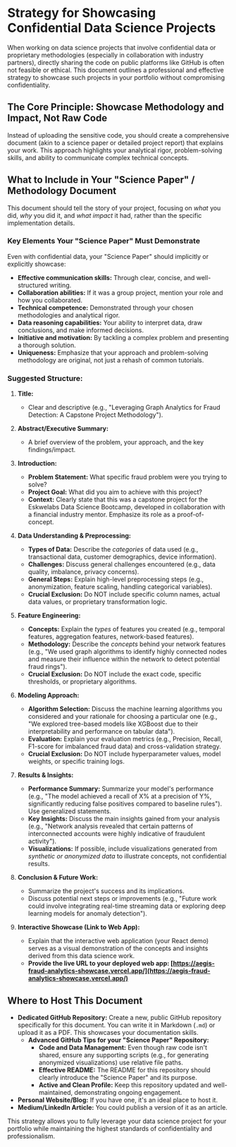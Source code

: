 # Strategy for Showcasing Confidential Data Science Projects

When working on data science projects that involve confidential data or proprietary methodologies (especially in collaboration with industry partners), directly sharing the code on public platforms like GitHub is often not feasible or ethical. This document outlines a professional and effective strategy to showcase such projects in your portfolio without compromising confidentiality.

## The Core Principle: Showcase Methodology and Impact, Not Raw Code

Instead of uploading the sensitive code, you should create a comprehensive document (akin to a science paper or detailed project report) that explains your work. This approach highlights your analytical rigor, problem-solving skills, and ability to communicate complex technical concepts.

## What to Include in Your "Science Paper" / Methodology Document

This document should tell the story of your project, focusing on *what* you did, *why* you did it, and *what impact* it had, rather than the specific implementation details.

### Key Elements Your "Science Paper" Must Demonstrate

Even with confidential data, your "Science Paper" should implicitly or explicitly showcase:

*   **Effective communication skills:** Through clear, concise, and well-structured writing.
*   **Collaboration abilities:** If it was a group project, mention your role and how you collaborated.
*   **Technical competence:** Demonstrated through your chosen methodologies and analytical rigor.
*   **Data reasoning capabilities:** Your ability to interpret data, draw conclusions, and make informed decisions.
*   **Initiative and motivation:** By tackling a complex problem and presenting a thorough solution.
*   **Uniqueness:** Emphasize that your approach and problem-solving methodology are original, not just a rehash of common tutorials.

### Suggested Structure:

1.  **Title:**
    *   Clear and descriptive (e.g., "Leveraging Graph Analytics for Fraud Detection: A Capstone Project Methodology").

2.  **Abstract/Executive Summary:**
    *   A brief overview of the problem, your approach, and the key findings/impact.

3.  **Introduction:**
    *   **Problem Statement:** What specific fraud problem were you trying to solve?
    *   **Project Goal:** What did you aim to achieve with this project?
    *   **Context:** Clearly state that this was a capstone project for the Eskwelabs Data Science Bootcamp, developed in collaboration with a financial industry mentor. Emphasize its role as a proof-of-concept.

4.  **Data Understanding & Preprocessing:**
    *   **Types of Data:** Describe the *categories* of data used (e.g., transactional data, customer demographics, device information).
    *   **Challenges:** Discuss general challenges encountered (e.g., data quality, imbalance, privacy concerns).
    *   **General Steps:** Explain high-level preprocessing steps (e.g., anonymization, feature scaling, handling categorical variables).
    *   **Crucial Exclusion:** Do NOT include specific column names, actual data values, or proprietary transformation logic.

5.  **Feature Engineering:**
    *   **Concepts:** Explain the *types* of features you created (e.g., temporal features, aggregation features, network-based features).
    *   **Methodology:** Describe the *concepts* behind your network features (e.g., "We used graph algorithms to identify highly connected nodes and measure their influence within the network to detect potential fraud rings").
    *   **Crucial Exclusion:** Do NOT include the exact code, specific thresholds, or proprietary algorithms.

6.  **Modeling Approach:**
    *   **Algorithm Selection:** Discuss the machine learning algorithms you considered and your rationale for choosing a particular one (e.g., "We explored tree-based models like XGBoost due to their interpretability and performance on tabular data").
    *   **Evaluation:** Explain your evaluation metrics (e.g., Precision, Recall, F1-score for imbalanced fraud data) and cross-validation strategy.
    *   **Crucial Exclusion:** Do NOT include hyperparameter values, model weights, or specific training logs.

7.  **Results & Insights:**
    *   **Performance Summary:** Summarize your model's performance (e.g., "The model achieved a recall of X% at a precision of Y%, significantly reducing false positives compared to baseline rules"). Use generalized statements.
    *   **Key Insights:** Discuss the main insights gained from your analysis (e.g., "Network analysis revealed that certain patterns of interconnected accounts were highly indicative of fraudulent activity").
    *   **Visualizations:** If possible, include visualizations generated from *synthetic or anonymized data* to illustrate concepts, not confidential results.

8.  **Conclusion & Future Work:**
    *   Summarize the project's success and its implications.
    *   Discuss potential next steps or improvements (e.g., "Future work could involve integrating real-time streaming data or exploring deep learning models for anomaly detection").

9.  **Interactive Showcase (Link to Web App):**
    *   Explain that the interactive web application (your React demo) serves as a visual demonstration of the concepts and insights derived from this data science work.
    *   **Provide the live URL to your deployed web app: [https://aegis-fraud-analytics-showcase.vercel.app/](https://aegis-fraud-analytics-showcase.vercel.app/)**

## Where to Host This Document

*   **Dedicated GitHub Repository:** Create a new, public GitHub repository specifically for this document. You can write it in Markdown (`.md`) or upload it as a PDF. This showcases your documentation skills.
    *   **Advanced GitHub Tips for your "Science Paper" Repository:**
        *   **Code and Data Management:** Even though raw code isn't shared, ensure any supporting scripts (e.g., for generating anonymized visualizations) use relative file paths.
        *   **Effective README:** The README for this repository should clearly introduce the "Science Paper" and its purpose.
        *   **Active and Clean Profile:** Keep this repository updated and well-maintained, demonstrating ongoing engagement.
*   **Personal Website/Blog:** If you have one, it's an ideal place to host it.
*   **Medium/LinkedIn Article:** You could publish a version of it as an article.

This strategy allows you to fully leverage your data science project for your portfolio while maintaining the highest standards of confidentiality and professionalism.